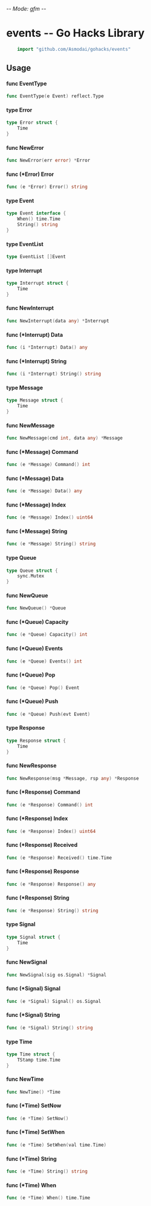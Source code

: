 -*- Mode: gfm -*-

# events -- Go Hacks Library

```go
    import "github.com/Asmodai/gohacks/events"
```

## Usage

#### func  EventType

```go
func EventType(e Event) reflect.Type
```

#### type Error

```go
type Error struct {
	Time
}
```


#### func  NewError

```go
func NewError(err error) *Error
```

#### func (*Error) Error

```go
func (e *Error) Error() string
```

#### type Event

```go
type Event interface {
	When() time.Time
	String() string
}
```


#### type EventList

```go
type EventList []Event
```


#### type Interrupt

```go
type Interrupt struct {
	Time
}
```


#### func  NewInterrupt

```go
func NewInterrupt(data any) *Interrupt
```

#### func (*Interrupt) Data

```go
func (i *Interrupt) Data() any
```

#### func (*Interrupt) String

```go
func (i *Interrupt) String() string
```

#### type Message

```go
type Message struct {
	Time
}
```


#### func  NewMessage

```go
func NewMessage(cmd int, data any) *Message
```

#### func (*Message) Command

```go
func (e *Message) Command() int
```

#### func (*Message) Data

```go
func (e *Message) Data() any
```

#### func (*Message) Index

```go
func (e *Message) Index() uint64
```

#### func (*Message) String

```go
func (e *Message) String() string
```

#### type Queue

```go
type Queue struct {
	sync.Mutex
}
```


#### func  NewQueue

```go
func NewQueue() *Queue
```

#### func (*Queue) Capacity

```go
func (e *Queue) Capacity() int
```

#### func (*Queue) Events

```go
func (e *Queue) Events() int
```

#### func (*Queue) Pop

```go
func (e *Queue) Pop() Event
```

#### func (*Queue) Push

```go
func (e *Queue) Push(evt Event)
```

#### type Response

```go
type Response struct {
	Time
}
```


#### func  NewResponse

```go
func NewResponse(msg *Message, rsp any) *Response
```

#### func (*Response) Command

```go
func (e *Response) Command() int
```

#### func (*Response) Index

```go
func (e *Response) Index() uint64
```

#### func (*Response) Received

```go
func (e *Response) Received() time.Time
```

#### func (*Response) Response

```go
func (e *Response) Response() any
```

#### func (*Response) String

```go
func (e *Response) String() string
```

#### type Signal

```go
type Signal struct {
	Time
}
```


#### func  NewSignal

```go
func NewSignal(sig os.Signal) *Signal
```

#### func (*Signal) Signal

```go
func (e *Signal) Signal() os.Signal
```

#### func (*Signal) String

```go
func (e *Signal) String() string
```

#### type Time

```go
type Time struct {
	TStamp time.Time
}
```


#### func  NewTime

```go
func NewTime() *Time
```

#### func (*Time) SetNow

```go
func (e *Time) SetNow()
```

#### func (*Time) SetWhen

```go
func (e *Time) SetWhen(val time.Time)
```

#### func (*Time) String

```go
func (e *Time) String() string
```

#### func (*Time) When

```go
func (e *Time) When() time.Time
```
